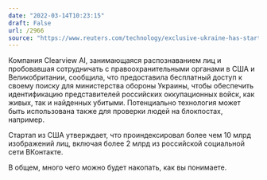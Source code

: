 ```yaml
---
date: "2022-03-14T10:23:15"
draft: False
url: /2966
source: "https://www.reuters.com/technology/exclusive-ukraine-has-started-using-clearview-ais-facial-recognition-during-war-2022-03-13/"
---
```


Компания Clearview AI, занимающаяся распознаванием лиц и пробовавшая сотрудничать с правоохранительными органами в США и Великобритании, сообщила, что предоставила бесплатный доступ к своему поиску для министерства обороны Украины, чтобы обеспечить идентификацию представителей российских оккупационных войск, как живых, так и найденных убитыми. Потенциально технология может быть использована также для проверки людей на блокпостах, например.

Стартап из США утверждает, что проиндексировал более чем 10 млрд изображений лиц, включая более 2 млрд из российской социальной сети ВКонтакте. 

В общем, много чего можно будет накопать, как вы понимаете.
